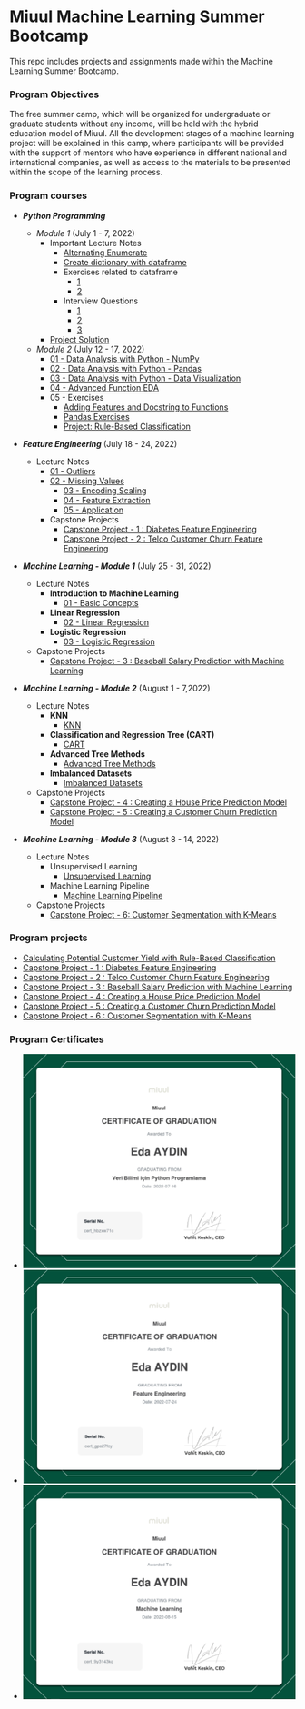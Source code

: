 # Miuul Machine Learning Summer Bootcamp

This repo includes projects and assignments made within the Machine Learning Summer Bootcamp.

### Program Objectives

The free summer camp, which will be organized for undergraduate or graduate students without any income, will be held
with the hybrid education model of Miuul. All the development stages of a machine learning project will be explained in
this camp, where participants will be provided with the support of mentors who have experience in different national and
international companies, as well as access to the materials to be presented within the scope of the learning process.

### Program courses

- **_Python Programming_**
  - _Module 1_ (July 1 - 7, 2022)
    - Important Lecture Notes
      - [Alternating Enumerate](https://github.com/edaaydinea/Miuul-Machine-Learning-Summer-Bootcamp/blob/main/Module%201/alternating_enumerate.py)
      - [Create dictionary with dataframe](https://github.com/edaaydinea/Miuul-Machine-Learning-Summer-Bootcamp/blob/main/Module%201/create_dictionary.py)
      - Exercises related to dataframe
        - [1](https://github.com/edaaydinea/Miuul-Machine-Learning-Summer-Bootcamp/blob/main/Module%201/change_names.py)
        - [2](https://github.com/edaaydinea/Miuul-Machine-Learning-Summer-Bootcamp/blob/main/Module%201/change_names2.py)
      - Interview Questions
        - [1](https://github.com/edaaydinea/Miuul-Machine-Learning-Summer-Bootcamp/blob/main/Module%201/interview_question.py)
        - [2](https://github.com/edaaydinea/Miuul-Machine-Learning-Summer-Bootcamp/blob/main/Module%201/interview_question2.py)
        - [3](https://github.com/edaaydinea/Miuul-Machine-Learning-Summer-Bootcamp/blob/main/Module%201/interview_question3.py)
    - [Project Solution](https://github.com/edaaydinea/Miuul-Machine-Learning-Summer-Bootcamp/blob/main/Module%201/homework1.py)
  - _Module 2_ (July 12 - 17, 2022)
    - [01 - Data Analysis with Python - NumPy](https://github.com/edaaydinea/Miuul-Machine-Learning-Summer-Bootcamp/blob/58c70bbff0821c0df160aebe21689df238611ea9/Module%202/01%20-%20Data%20Analysis%20with%20Python%20-%20NumPy)
    - [02 - Data Analysis with Python - Pandas](https://github.com/edaaydinea/Miuul-Machine-Learning-Summer-Bootcamp/blob/58c70bbff0821c0df160aebe21689df238611ea9/Module%202/02%20-%20Data%20Analysis%20with%20Python%20-%20Pandas)
    - [03 - Data Analysis with Python - Data Visualization](https://github.com/edaaydinea/Miuul-Machine-Learning-Summer-Bootcamp/blob/58c70bbff0821c0df160aebe21689df238611ea9/Module%202/03%20-%20Data%20Analysis%20with%20Python%20-%20Data%20Visualization)
    - [04 - Advanced Function EDA](https://github.com/edaaydinea/Miuul-Machine-Learning-Summer-Bootcamp/blob/58c70bbff0821c0df160aebe21689df238611ea9/Module%202/04%20-%20Advanced%20Functional%20EDA)
    - 05 - Exercises
      - [Adding Features and Docstring to Functions](https://github.com/edaaydinea/Miuul-Machine-Learning-Summer-Bootcamp/blob/58c70bbff0821c0df160aebe21689df238611ea9/Module%202/05%20-%20Exercises/Adding%20Features%20and%20DocString%20to%20Functions.ipynb)
      - [Pandas Exercises](https://github.com/edaaydinea/Miuul-Machine-Learning-Summer-Bootcamp/blob/58c70bbff0821c0df160aebe21689df238611ea9/Module%202/05%20-%20Exercises/Pandas%20Exercises.ipynb)
      - [Project: Rule-Based Classification](https://github.com/edaaydinea/Miuul-Machine-Learning-Summer-Bootcamp/blob/58c70bbff0821c0df160aebe21689df238611ea9/Module%202/05%20-%20Exercises/Rule-Based%20Classification.ipynb)
- **_Feature Engineering_** (July 18 - 24, 2022)
  - Lecture Notes
    - [01 - Outliers](https://github.com/edaaydinea/Miuul-Machine-Learning-Summer-Bootcamp/blob/ca797061e0f8751da8c8709f96a6f4d89f736627/Module%203/01%20-%20Outliers.ipynb)
    - [02 - Missing Values](https://github.com/edaaydinea/Miuul-Machine-Learning-Summer-Bootcamp/blob/ca797061e0f8751da8c8709f96a6f4d89f736627/Module%203/02%20-%20Missing%20Values.ipynb)
      - [03 - Encoding Scaling](https://github.com/edaaydinea/Miuul-Machine-Learning-Summer-Bootcamp/blob/ca797061e0f8751da8c8709f96a6f4d89f736627/Module%203/03%20-%20Encoding%20Scaling.ipynb)
      - [04 - Feature Extraction](https://github.com/edaaydinea/Miuul-Machine-Learning-Summer-Bootcamp/blob/ca797061e0f8751da8c8709f96a6f4d89f736627/Module%203/04%20-%20Feature%20Extraction.ipynb)
      - [05 - Application](https://github.com/edaaydinea/Miuul-Machine-Learning-Summer-Bootcamp/blob/ca797061e0f8751da8c8709f96a6f4d89f736627/Module%203/05%20-%20Application.ipynb)
    - Capstone Projects
      - [Capstone Project - 1 : Diabetes Feature Engineering](https://github.com/edaaydinea/Miuul-Machine-Learning-Summer-Bootcamp/blob/e466f4eccefd8c18815bf43671254e9b6c559564/Module%203/Capstone%20Project%20I%20-%20Diabetes%20Feature%20Engineering/Capstone%20Project%20I%20-%20Diabetes%20Feature%20Engineering.ipynb)
      - [Capstone Project - 2 : Telco Customer Churn Feature Engineering](https://github.com/edaaydinea/Miuul-Machine-Learning-Summer-Bootcamp/blob/e466f4eccefd8c18815bf43671254e9b6c559564/Module%203/Capstone%20Project%20II%20-%20Telco%20Customer%20Churn%20Feature%20Engineering/Capstone%20Project%20II%20-%20Telco%20Customer%20Churn%20Feature%20Engineering.ipynb)
- **_Machine Learning - Module 1_** (July 25 - 31, 2022)
  - Lecture Notes
    - **Introduction to Machine Learning**
      - [01 - Basic Concepts](Module%204/01%20-%20Basic%20Concepts.ipynb)
    - **Linear Regression**
      - [02 - Linear Regression](Module%204/02%20-%20Linear%20Regression.ipynb)
    - **Logistic Regression**
      - [03 - Logistic Regression](Module%204/03%20-%20Logistic%20Regression.ipynb)
  - Capstone Projects
    - [Capstone Project - 3 : Baseball Salary Prediction with Machine Learning](https://github.com/edaaydinea/Miuul-Machine-Learning-Summer-Bootcamp/blob/main/Module%204/Capstone%20Project%203%20-%20Salary%20Prediction%20in%20Machine%20Learning.ipynb)

- **_Machine Learning - Module 2_** (August 1 - 7,2022)
  - Lecture Notes
    - **KNN**
      - [KNN](https://github.com/edaaydinea/Miuul-Machine-Learning-Summer-Bootcamp/blob/8172641675d70a3542de36d040accf41581abd81/Module%205/KNN.ipynb)
    - **Classification and Regression Tree (CART)**
      - [CART](https://github.com/edaaydinea/Miuul-Machine-Learning-Summer-Bootcamp/blob/8172641675d70a3542de36d040accf41581abd81/Module%205/CART.ipynb)
    - **Advanced Tree Methods**
      - [Advanced Tree Methods](https://github.com/edaaydinea/Miuul-Machine-Learning-Summer-Bootcamp/blob/8172641675d70a3542de36d040accf41581abd81/Module%205/Advanced%20Tree%20Methods.ipynb)
    - **Imbalanced Datasets**
      - [Imbalanced Datasets](https://github.com/edaaydinea/Miuul-Machine-Learning-Summer-Bootcamp/blob/8172641675d70a3542de36d040accf41581abd81/Module%205/Dengesiz-Veri-Seti.ipynb)
  - Capstone Projects
    - [Capstone Project - 4 : Creating a House Price Prediction Model](https://github.com/edaaydinea/Miuul-Machine-Learning-Summer-Bootcamp/blob/main/Module%205/Capstone%20Project%20-%204%20-%20Creating%20a%20House%20Price%20Prediction%20Model/Capstone%20Project%204%20-%20Creating%20a%20House%20Price%20Prediction%20Model.ipynb)
    - [Capstone Project - 5 : Creating a Customer Churn Prediction Model](https://github.com/edaaydinea/Miuul-Machine-Learning-Summer-Bootcamp/blob/main/Module%205/Capstone%20Project%20-%205%20-%20Creating%20a%20Customer%20Churn%20Prediction%20Model/Capstone%20Project%20-%205%20-%20Creating%20a%20Customer%20Churn%20Prediction%20Model.ipynb)

- **_Machine Learning - Module 3_** (August 8 - 14, 2022)
  - Lecture Notes
    - Unsupervised Learning
      - [Unsupervised Learning](https://github.com/edaaydinea/Miuul-Machine-Learning-Summer-Bootcamp/blob/main/Module%206/Unsupervised%20Learning/Unsupervised%20Learning.ipynb)
    - Machine Learning Pipeline
      - [Machine Learning Pipeline](https://github.com/edaaydinea/Miuul-Machine-Learning-Summer-Bootcamp/blob/main/Module%206/Machine%20Learning%20Pipeline/End%20to%20End%20Diabetes%20Machine%20Learning%20Pipeline.ipynb)
  - Capstone Projects
    - [Capstone Project - 6: Customer Segmentation with K-Means]()

### Program projects

- [Calculating Potential Customer Yield with Rule-Based Classification](https://github.com/edaaydinea/Miuul-Machine-Learning-Summer-Bootcamp/blob/e466f4eccefd8c18815bf43671254e9b6c559564/Module%202/05%20-%20Exercises/Calculating%20Potential%20Customer%20Yield%20with%20Rule-Based%20Classification.ipynb)
- [Capstone Project - 1 : Diabetes Feature Engineering](https://github.com/edaaydinea/Miuul-Machine-Learning-Summer-Bootcamp/blob/e466f4eccefd8c18815bf43671254e9b6c559564/Module%203/Capstone%20Project%20I%20-%20Diabetes%20Feature%20Engineering/Capstone%20Project%20I%20-%20Diabetes%20Feature%20Engineering.ipynb)
- [Capstone Project - 2 : Telco Customer Churn Feature Engineering](https://github.com/edaaydinea/Miuul-Machine-Learning-Summer-Bootcamp/blob/e466f4eccefd8c18815bf43671254e9b6c559564/Module%203/Capstone%20Project%20II%20-%20Telco%20Customer%20Churn%20Feature%20Engineering/Capstone%20Project%20II%20-%20Telco%20Customer%20Churn%20Feature%20Engineering.ipynb)
- [Capstone Project - 3 : Baseball Salary Prediction with Machine Learning](https://github.com/edaaydinea/Miuul-Machine-Learning-Summer-Bootcamp/blob/main/Module%204/Capstone%20Project%203%20-%20Salary%20Prediction%20in%20Machine%20Learning.ipynb)
- [Capstone Project - 4 : Creating a House Price Prediction Model](https://github.com/edaaydinea/Miuul-Machine-Learning-Summer-Bootcamp/blob/main/Module%205/Capstone%20Project%20-%204%20-%20Creating%20a%20House%20Price%20Prediction%20Model/Capstone%20Project%204%20-%20Creating%20a%20House%20Price%20Prediction%20Model.ipynb)
- [Capstone Project - 5 : Creating a Customer Churn Prediction Model](https://github.com/edaaydinea/Miuul-Machine-Learning-Summer-Bootcamp/blob/main/Module%205/Capstone%20Project%20-%205%20-%20Creating%20a%20Customer%20Churn%20Prediction%20Model/Capstone%20Project%20-%205%20-%20Creating%20a%20Customer%20Churn%20Prediction%20Model.ipynb)
- [Capstone Project - 6 : Customer Segmentation with K-Means]()

### Program Certificates

- ![Python Programming for Data Science](Certificates/python_programming_for_data_science.jpg)
- ![Feature Engineering](Certificates/feature_engineering.png)
- ![Machine Learning](Certificates/machine_learning.png)
